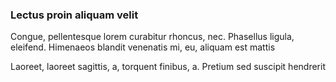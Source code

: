 ### Lectus proin aliquam velit

Congue, pellentesque lorem curabitur rhoncus, nec. Phasellus ligula, eleifend. Himenaeos blandit venenatis mi, eu, aliquam est mattis

Laoreet, laoreet sagittis, a, torquent finibus, a. Pretium sed suscipit hendrerit


